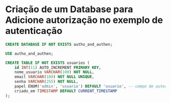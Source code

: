 # Criação de um Database para Adicione autorização no exemplo de autenticação
```SQL
CREATE DATABASE IF NOT EXISTS autho_and_authen;

USE autho_and_authen;

CREATE TABLE IF NOT EXISTS usuarios (
    id INT(11) AUTO_INCREMENT PRIMARY KEY,
    nome_usuario VARCHAR(100) NOT NULL,
    email VARCHAR(100) NOT NULL UNIQUE,
    senha VARCHAR(255) NOT NULL,
    papel ENUM('admin', 'usuario') DEFAULT 'usuario', -- campo de autorização
    criado_em TIMESTAMP DEFAULT CURRENT_TIMESTAMP
);
```